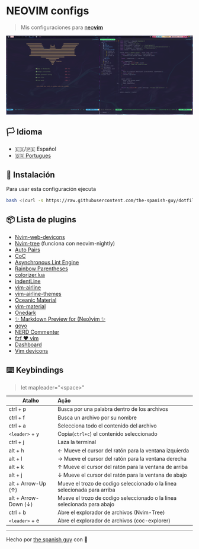 # NEOVIM configs

> Mis configuraciones para [neo**vim**](https://github.com/neovim/neovim)

![nvim](../../.screenshots/nvim.png)

## :white_flag: Idioma
- :es:/:peru: Español
- [:brazil: Portugues](https://github.com/the-spanish-guy/dotfiles/tree/nvim/.config/nvim#readme)

## :wrench: Instalación

Para usar esta configuración ejecuta

```bash
bash <(curl -s https://raw.githubusercontent.com/the-spanish-guy/dotfiles/master/.config/nvim/install.sh)
```

## :package: Lista de plugins

- [Nvim-web-devicons](https://github.com/kyazdani42/nvim-web-devicons)
- [Nvim-tree](https://github.com/kyazdani42/nvim-tree.lua) (funciona con neovim-nightly)
- [Auto Pairs](https://github.com/jiangmiao/auto-pairs)
- [CoC](https://github.com/neoclide/coc.nvim)
- [Asynchronous Lint Engine](https://github.com/dense-analysis/ale)
- [Rainbow Parentheses](https://github.com/junegunn/rainbow_parentheses.vim)
- [colorizer.lua](https://github.com/norcalli/nvim-colorizer.lua)
- [indentLine](https://github.com/Yggdroot/indentLine)
- [vim-airline](https://github.com/vim-airline/vim-airline)
- [vim-airline-themes](https://github.com/vim-airline/vim-airline-themes)
- [Oceanic Material](https://github.com/glepnir/oceanic-material)
- [vim-material](https://github.com/hzchirs/vim-material)
- [Onedark](https://github.com/joshdick/onedark.vim)
- [✨ Markdown Preview for (Neo)vim ✨](https://github.com/iamcco/markdown-preview.nvim)
- [goyo](https://github.com/junegunn/goyo.vim)
- [NERD Commenter](https://github.com/preservim/nerdcommenter)
- [fzf :heart: vim](https://github.com/junegunn/fzf.vim)
- [Dashboard](https://github.com/glepnir/dashboard-nvim)
- [Vim devicons](https://github.com/ryanoasis/vim-devicons)

## :keyboard: Keybindings

> let mapleader="\<space>"

| Atalho               | Ação                                                                     |
| -------------------- | :----------------------------------------------------------------------- |
| ctrl + p             | Busca por una palabra dentro de los archivos                             |
| ctrl + f             | Busca un archivo por su nombre                                           |
| ctrl + a             | Selecciona todo el contenido del archivo                                 |
| `<leader>` + y       | Copia(`ctrl+c`) el contenido seleccionado                                |
| ctrl + j             | Laza la terminal                                                         |
| alt + h              | ← Mueve el cursor del ratón para la ventana izquierda                    |
| alt + l              | → Mueve el cursor del ratón para la ventana derecha                      |
| alt + k              | ↑ Mueve el cursor del ratón para la ventana de arriba                    |
| alt + j              | ↓ Mueve el cursor del ratón para la ventana de abajo                     |
| alt + Arrow-Up (↑)   | Mueve el trozo de codigo seleccionado o la linea selecionada para arriba |
| alt + Arrow-Down (↓) | Mueve el trozo de codigo seleccionado o la linea selecionada para abajo  |
| ctrl + b             | Abre el explorador de archivos (Nvim-Tree)                               |
| `<leader>` + e       | Abre el explorador de archivos (coc-explorer)                            |

---

Hecho por [the spanish guy](https://github.com/the-spanish-guy) con :purple_heart:
